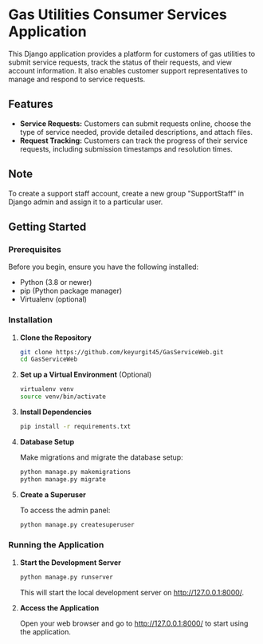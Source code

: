 # Gas Utilities Consumer Services Application

This Django application provides a platform for customers of gas utilities to submit service requests, track the status of their requests, and view account information. It also enables customer support representatives to manage and respond to service requests.

## Features

- **Service Requests:** Customers can submit requests online, choose the type of service needed, provide detailed descriptions, and attach files.
- **Request Tracking:** Customers can track the progress of their service requests, including submission timestamps and resolution times.

## Note
To create a support staff account, create a new group "SupportStaff" in Django admin and assign it to a particular user.

## Getting Started

### Prerequisites

Before you begin, ensure you have the following installed:
- Python (3.8 or newer)
- pip (Python package manager)
- Virtualenv (optional)

### Installation

1. **Clone the Repository**

   ```bash
   git clone https://github.com/keyurgit45/GasServiceWeb.git
   cd GasServiceWeb
   ```

2. **Set up a Virtual Environment** (Optional)

   ```bash
   virtualenv venv
   source venv/bin/activate
   ```

3. **Install Dependencies**

   ```bash
   pip install -r requirements.txt
   ```

4. **Database Setup**

   Make migrations and migrate the database setup:

   ```bash
   python manage.py makemigrations
   python manage.py migrate
   ```

5. **Create a Superuser**

   To access the admin panel:

   ```bash
   python manage.py createsuperuser
   ```

### Running the Application

1. **Start the Development Server**

   ```bash
   python manage.py runserver
   ```

   This will start the local development server on http://127.0.0.1:8000/.

2. **Access the Application**

   Open your web browser and go to http://127.0.0.1:8000/ to start using the application.
